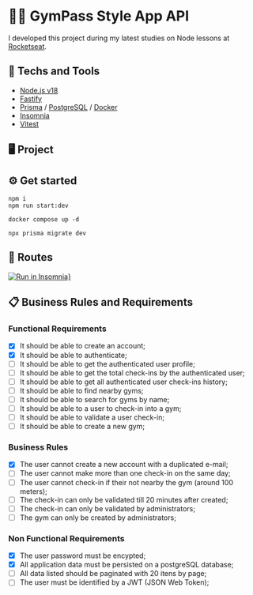 # 🏋🏼 GymPass Style App API
I developed this project during my latest studies on Node lessons at [Rocketseat](https://www.rocketseat.com.br).

## 🚀 Techs and Tools
- [Node.js v18](https://nodejs.org/)
- [Fastify](https://fastify.dev)
- [Prisma](https://www.prisma.io) / [PostgreSQL](https://www.postgresql.org/)  / [Docker](https://www.docker.com/)
- [Insomnia](https://insomnia.rest/)
- [Vitest](https://vitest.dev/)

## 🖥️ Project
<!-- - Write about the project -->
<!-- - Design Patterns -->
<!-- - SOLID -->
<!-- - Repository Pattern -->
<!-- - Factory Pattern -->
<!-- - Testing: Unit tests, In-Memory Databases -->

## ⚙️ Get started
```shell
npm i
npm run start:dev

docker compose up -d

npx prisma migrate dev
```

## 🔗 Routes
<!-- - Export and commit insomnia JSON, then, test it -->
[![Run in Insomnia}](https://insomnia.rest/images/run.svg)](https://insomnia.rest/run/?label=Ignite%20Node.js%3A%20GymPass%20API%0A&uri=https://raw.githubusercontent.com/rcrdk/gympass-api-nodejs-solid/main/insomnia.json)

<!-- - List table of routes? -->

## 📋 Business Rules and Requirements

### Functional Requirements

- [x] It should be able to create an account;
- [x] It should be able to authenticate;
- [ ] It should be able to get the authenticated user profile;
- [ ] It should be able to get the total check-ins by the authenticated user;
- [ ] It should be able to get all authenticated user check-ins history;
- [ ] It should be able to find nearby gyms;
- [ ] It should be able to search for gyms by name;
- [ ] It should be able to a user to check-in into a gym;
- [ ] It should be able to validate a user check-in;
- [ ] It should be able to create a new gym;

### Business Rules

- [x] The user cannot create a new account with a duplicated e-mail;
- [ ] The user cannot make more than one check-in on the same day;
- [ ] The user cannot check-in if their not nearby the gym (around 100 meters);
- [ ] The check-in can only be validated till 20 minutes after created;
- [ ] The check-in can only be validated by administrators;
- [ ] The gym can only be created by administrators;

### Non Functional Requirements

- [x] The user password must be encypted;
- [x] All application data must be persisted on a postgreSQL database;
- [ ] All data listed should be paginated with 20 itens by page;
- [ ] The user must be identified by a JWT (JSON Web Token);